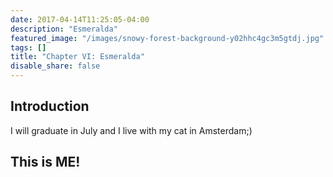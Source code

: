 ```yaml
---
date: 2017-04-14T11:25:05-04:00
description: "Esmeralda"
featured_image: "/images/snowy-forest-background-y02hhc4gc3m5gtdj.jpg"
tags: []
title: "Chapter VI: Esmeralda"
disable_share: false
---
```

## Introduction

I will graduate in July and I live with my cat in Amsterdam;)

## This is ME!

